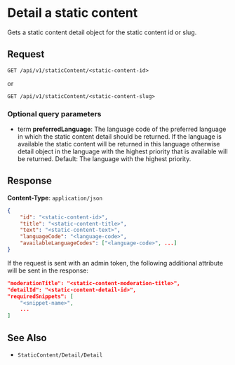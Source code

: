 # Detail a static content

Gets a static content detail object for the static content id or slug.

## Request

    GET /api/v1/staticContent/<static-content-id>

or 

    GET /api/v1/staticContent/<static-content-slug>

### Optional query parameters

- term **preferredLanguage**: The language code of the preferred language in which the static content detail should be returned. If the language is available the static content will be returned in this language otherwise detail object in the language with the highest priority that is available will be returned. Default: The language with the highest priority.  

## Response

**Content-Type**: `application/json`

```json
{
    "id": "<static-content-id>",
    "title": "<static-content-title>",
    "text": "<static-content-text>",
    "languageCode": "<language-code>",
    "availableLanguageCodes": ["<language-code>", ...]
}
```
If the request is sent with an admin token, the following additional attribute will be sent in the response: 

```json
"moderationTitle": "<static-content-moderation-title>",
"detailId": "<static-content-detail-id>",
"requiredSnippets": [
    "<snippet-name>",
    ...
]
```

## See Also

* ``StaticContent/Detail/Detail``
